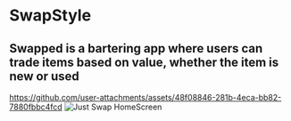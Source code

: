 # SwapStyle

## Swapped is a bartering app where users can trade items based on value, whether the item is new or used

https://github.com/user-attachments/assets/48f08846-281b-4eca-bb82-7880fbbc4fcd
![Just Swap HomeScreen](https://github.com/user-attachments/assets/3490a73c-2bef-4662-8d21-eb079633a351)

